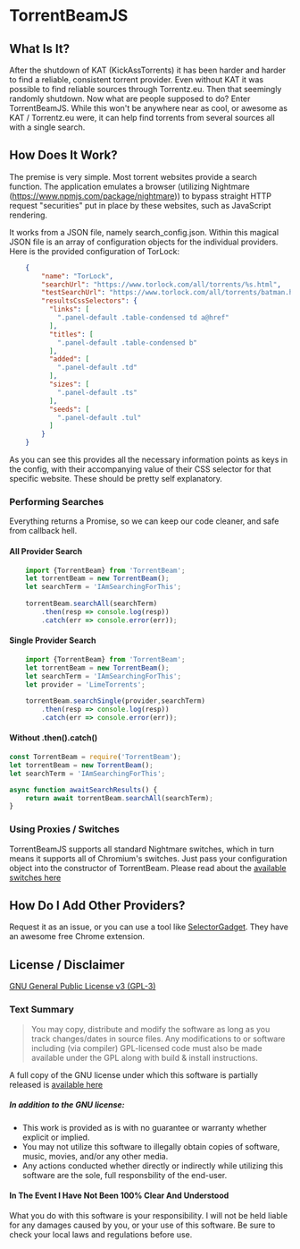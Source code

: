 # TorrentBeamJS

## What Is It?

After the shutdown of KAT (KickAssTorrents) it has been harder and harder to find a reliable, consistent torrent provider. Even without KAT it was possible to find reliable sources through Torrentz.eu. Then that seemingly randomly shutdown. Now what are people supposed to do? Enter TorrentBeamJS. While this won't be anywhere near as cool, or awesome as KAT / Torrentz.eu were, it can help find torrents from several sources all with a single search.

## How Does It Work?

The premise is very simple. Most torrent websites provide a search function. The application emulates a browser (utilizing Nightmare (<https://www.npmjs.com/package/nightmare>)) to bypass straight HTTP request "securities" put in place by these websites, such as JavaScript rendering.

It works from a JSON file, namely search_config.json. Within this magical JSON file is an array of configuration objects for the individual providers. Here is the provided configuration of TorLock:

```json
    {
		"name": "TorLock",
		"searchUrl": "https://www.torlock.com/all/torrents/%s.html",
		"testSearchUrl": "https://www.torlock.com/all/torrents/batman.html",
		"resultsCssSelectors": {
		  "links": [
			".panel-default .table-condensed td a@href"
		  ],
		  "titles": [
			".panel-default .table-condensed b"
		  ],
		  "added": [
			".panel-default .td"
		  ],
		  "sizes": [
			".panel-default .ts"
		  ],
		  "seeds": [
			".panel-default .tul"
		  ]
		}
	}
```
As you can see this provides all the necessary information points as keys in the config, with their accompanying value of their CSS selector for that specific website. These should be pretty self explanatory.

### Performing Searches

Everything returns a Promise, so we can keep our code cleaner, and safe from callback hell.

#### All Provider Search

```typescript
    import {TorrentBeam} from 'TorrentBeam';
    let torrentBeam = new TorrentBeam();
    let searchTerm = 'IAmSearchingForThis';
    
    torrentBeam.searchAll(searchTerm)
        .then(resp => console.log(resp))
        .catch(err => console.error(err));
```

#### Single Provider Search
```typescript
    import {TorrentBeam} from 'TorrentBeam';
    let torrentBeam = new TorrentBeam();
    let searchTerm = 'IAmSearchingForThis';
    let provider = 'LimeTorrents';
    
    torrentBeam.searchSingle(provider,searchTerm)
        .then(resp => console.log(resp))
        .catch(err => console.error(err));
```

#### Without .then().catch()
```typescript
const TorrentBeam = require('TorrentBeam');
let torrentBeam = new TorrentBeam();
let searchTerm = 'IAmSearchingForThis';

async function awaitSearchResults() {
    return await torrentBeam.searchAll(searchTerm);
}
```

### Using Proxies / Switches
TorrentBeamJS supports all standard Nightmare switches, which in turn means it supports all of Chromium's switches. 
Just pass your configuration object into the constructor of TorrentBeam.
Please read about the [available switches here](https://github.com/segmentio/nightmare/blob/a5e658bf04815bb2c3340fd05d34e2d158f6c7e6/Readme.md#switches)


## How Do I Add Other Providers?

Request it as an issue, or you can use a tool like [SelectorGadget](http://selectorgadget.com/). They have an awesome free Chrome extension.

## License / Disclaimer
[GNU General Public License v3 (GPL-3)](https://tldrlegal.com/license/gnu-general-public-license-v3-(gpl-3)#summary)
### Text Summary
>You may copy, distribute and modify the software as long as you track changes/dates in source files. Any modifications to or software including (via compiler) GPL-licensed code must also be made available under the GPL along with build & install instructions.

A full copy of the GNU license under which this software is partially released is [available here](https://tldrlegal.com/license/gnu-general-public-license-v3-(gpl-3)#fulltext)

##### In addition to the GNU license:
* This work is provided as is with no guarantee or warranty whether explicit or implied.
* You may not utilize this software to illegally obtain copies of software, music, movies, and/or any other media.
* Any actions conducted whether directly or indirectly while utilizing this software are the sole, full responsbility of the end-user.

#### In The Event I Have Not Been 100% Clear And Understood
What you do with this software is your responsibility. I will not be held liable for any damages caused by you, or your use of this software. Be sure to check your local laws and regulations before use.